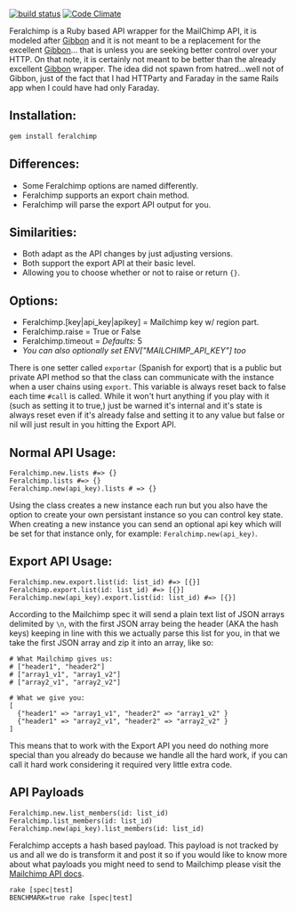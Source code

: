 [![build status](https://travis-ci.org/envygeeks/feralchimp.png)](https://travis-ci.org/envygeeks/feralchimp/) [![Code Climate](https://codeclimate.com/github/envygeeks/feralchimp.png)](https://codeclimate.com/github/envygeeks/feralchimp)

Feralchimp is a Ruby based API wrapper for the MailChimp API, it is modeled after [Gibbon](https://github.com/amro/gibbon) and it is not meant to be a replacement for the excellent [Gibbon](https://github.com/amro/gibbon)... that is unless you are seeking better control over your HTTP. On that note, it is certainly not meant to be better than the already excellent [Gibbon](https://github.com/amro/gibbon) wrapper. The idea did not spawn from hatred...well not of Gibbon, just of the fact that I had HTTParty and Faraday in the same Rails app when I could have had only Faraday.

## Installation:
```sh
gem install feralchimp
```

## Differences:
* Some Feralchimp options are named differently.
* Feralchimp supports an export chain method.
* Feralchimp will parse the export API output for you.

## Similarities:
* Both adapt as the API changes by just adjusting versions.
* Both support the export API at their basic level.
* Allowing you to choose whether or not to raise or return `{}`.

## Options:
* Feralchimp.[key|api_key|apikey] = Mailchimp key w/ region part.
* Feralchimp.raise = True or False
* Feralchimp.timeout = *Defaults:* 5
* *You can also optionally set ENV["MAILCHIMP_API_KEY"] too*

There is one setter called `exportar` (Spanish for export) that is a public but private API method so that the class can communicate with the instance when a user chains using `export`.  This variable is always reset back to false each time `#call` is called. While it won't hurt anything if you play with it (such as setting it to true,) just be warned it's internal and it's state is always reset even if it's already false and setting it to any value but false or nil will just result in you hitting the Export API.

## Normal API Usage:

    Feralchimp.new.lists #=> {}
    Feralchimp.lists #=> {}
    Feralchimp.new(api_key).lists # => {}

Using the class creates a new instance each run but you also have the option to create your own persistant instance so you can control key state.  When creating a new instance you can send an optional api key which will be set for that instance only, for example: `Feralchimp.new(api_key)`.

## Export API Usage:

    Feralchimp.new.export.list(id: list_id) #=> [{}]
    Feralchimp.export.list(id: list_id) #=> [{}]
    Feralchimp.new(api_key).export.list(id: list_id) #=> [{}]

According to the Mailchimp spec it will send a plain text list of JSON arrays delimited by `\n`, with the first JSON array being the header (AKA the hash keys) keeping in line with this we actually parse this list for you, in that we take the first JSON array and zip it into an array, like so:

    # What Mailchimp gives us:
    # ["header1", "header2"]
    # ["array1_v1", "array1_v2"]
    # ["array2_v1", "array2_v2"]

    # What we give you:
    [
      {"header1" => "array1_v1", "header2" => "array1_v2" }
      {"header1" => "array2_v1", "header2" => "array2_v2" }
    ]

This means that to work with the Export API you need do nothing more special than you already do because we handle all the hard work, if you can call it hard work considering it required very little extra code.

## API Payloads

    Feralchimp.new.list_members(id: list_id)
    Feralchimp.list_members(id: list_id)
    Feralchimp.new(api_key).list_members(id: list_id)

Feralchimp accepts a hash based payload.  This payload is not tracked by us and all we do is transform it and post it so if you would like to know more about what payloads you might need to send to Mailchimp please visit the [Mailchimp API docs](http://apidocs.mailchimp.com/api/1.3/).

```
rake [spec|test]
BENCHMARK=true rake [spec|test]
```
